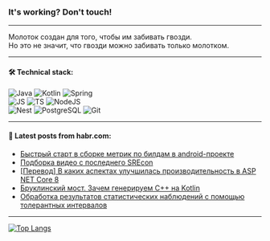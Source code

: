 ### It's working? Don't touch!

---
Молоток создан для того, чтобы им забивать гвозди. <br>
Но это не значит, что гвозди можно забивать только молотком.

---

#### 🛠️ Technical stack:

![Java](https://img.shields.io/badge/Java-informational?logo=Oracle&style=flat&logoColor=white&color=FF4500)
![Kotlin](https://img.shields.io/badge/Kotlin-informational?logo=Kotlin&style=flat&logoColor=white&color=774D97)
![Spring](https://img.shields.io/badge/SpringBoot-informational?logo=SpringBoot&style=flat&logoColor=white&color=6DB33F) <br>
![JS](https://img.shields.io/badge/JS-informational?logo=javaScript&style=flat&logoColor=black&color=F7Df1E)
![TS](https://img.shields.io/badge/TypeScript-informational?logo=typeScript&style=flat&logoColor=black&color=0667A8)
![NodeJS](https://img.shields.io/badge/NodeJS-informational?logo=node.js&style=flat&logoColor=white&color=70A760) <br>
![Nest](https://img.shields.io/badge/NestJS-informational?logo=NestJS&style=flat&logoColor=white&color=E0234E)
![PostgreSQL](https://img.shields.io/badge/PostgreSQL-informational?logo=PostgreSQL&style=flat&logoColor=white&color=DAA520)
![Git](https://img.shields.io/badge/Git-informational?logo=git&style=flat&logoColor=white&color=778899)

___

#### 💬 Latest posts from habr.com:

<!-- BLOG-POST-LIST:START -->
- [Быстрый старт в сборке метрик по билдам в android-проекте](https://habr.com/ru/companies/gazprommedia/articles/773192/?utm_source=habrahabr&utm_medium=rss&utm_campaign=773192)
- [Подборка видео с последнего SREcon](https://habr.com/ru/articles/773448/?utm_source=habrahabr&utm_medium=rss&utm_campaign=773448)
- [[Перевод] В каких аспектах улучшилась производительность в ASP NET Core 8](https://habr.com/ru/articles/773444/?utm_source=habrahabr&utm_medium=rss&utm_campaign=773444)
- [Бруклинский мост. Зачем генерируем C++ на Kotlin](https://habr.com/ru/articles/773434/?utm_source=habrahabr&utm_medium=rss&utm_campaign=773434)
- [Обработка результатов статистических наблюдений с помощью толерантных интервалов](https://habr.com/ru/articles/773402/?utm_source=habrahabr&utm_medium=rss&utm_campaign=773402)
<!-- BLOG-POST-LIST:END -->

---
[![Top Langs](https://github-readme-stats-git-master-advtsetting-gmailcom.vercel.app/api/top-langs/?username=zloylis&langs_count=10&hide_title=false&title_color=e6edf3&size_weight=0.5&count_weight=0.5&layout=compact&hide_border=true&theme=dracula)](https://github.com/zloylis)

<!-- ![GitHub stats](https://github-readme-stats-git-master-advtsetting-gmailcom.vercel.app/api?username=zloylis&show_icons=true&hide_border=true&theme=dracula&hide_title=true&include_all_commits=true&count_private=true&hide=contribs&hide_rank=true) -->
